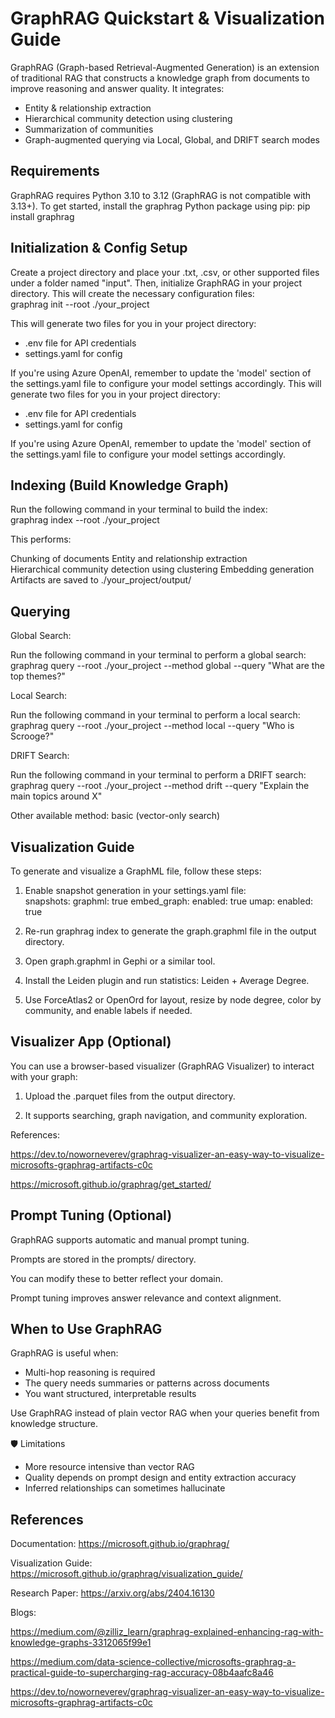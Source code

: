 GraphRAG Quickstart & Visualization Guide
========================================

GraphRAG (Graph-based Retrieval-Augmented Generation) is an extension of traditional RAG that constructs a knowledge graph from documents to improve reasoning and answer quality. It integrates:

- Entity & relationship extraction
- Hierarchical community detection using clustering
- Summarization of communities
- Graph-augmented querying via Local, Global, and DRIFT search modes

## Requirements

GraphRAG requires Python 3.10 to 3.12 (GraphRAG is not compatible with 3.13+). To get started, install the graphrag Python package using pip:
pip install graphrag

## Initialization & Config Setup

Create a project directory and place your .txt, .csv, or other supported files under a folder named "input". Then, initialize GraphRAG in your project directory. This will create the necessary configuration files:\
graphrag init --root ./your_project

This will generate two files for you in your project directory:
- .env file for API credentials
- settings.yaml for config

If you're using Azure OpenAI, remember to update the 'model' section of the settings.yaml file to configure your model settings accordingly.
This will generate two files for you in your project directory:
- .env file for API credentials
- settings.yaml for config


If you're using Azure OpenAI, remember to update the 'model' section of the settings.yaml file to configure your model settings accordingly.

## Indexing (Build Knowledge Graph)

Run the following command in your terminal to build the index:\
graphrag index --root ./your_project

This performs:

Chunking of documents
Entity and relationship extraction\
Hierarchical community detection using clustering
Embedding generation
Artifacts are saved to ./your_project/output/

## Querying

Global Search:

Run the following command in your terminal to perform a global search:\
graphrag query --root ./your_project --method global --query "What are the top themes?"

Local Search:

Run the following command in your terminal to perform a local search:\
graphrag query --root ./your_project --method local --query "Who is Scrooge?"

DRIFT Search:

Run the following command in your terminal to perform a DRIFT search:\
graphrag query --root ./your_project --method drift --query "Explain the main topics around X"

Other available method: basic (vector-only search)

## Visualization Guide

To generate and visualize a GraphML file, follow these steps:

1. Enable snapshot generation in your settings.yaml file:\
snapshots:
graphml: true
embed_graph:
enabled: true
umap:
enabled: true

2. Re-run graphrag index to generate the graph.graphml file in the output directory.

3. Open graph.graphml in Gephi or a similar tool.

4. Install the Leiden plugin and run statistics: Leiden + Average Degree.

5. Use ForceAtlas2 or OpenOrd for layout, resize by node degree, color by community, and enable labels if needed.

## Visualizer App (Optional)

You can use a browser-based visualizer (GraphRAG Visualizer) to interact with your graph:

1. Upload the .parquet files from the output directory.

2. It supports searching, graph navigation, and community exploration.

References:

https://dev.to/noworneverev/graphrag-visualizer-an-easy-way-to-visualize-microsofts-graphrag-artifacts-c0c

https://microsoft.github.io/graphrag/get_started/

## Prompt Tuning (Optional)

GraphRAG supports automatic and manual prompt tuning.

Prompts are stored in the prompts/ directory.

You can modify these to better reflect your domain.

Prompt tuning improves answer relevance and context alignment.

## When to Use GraphRAG

GraphRAG is useful when:

- Multi-hop reasoning is required
- The query needs summaries or patterns across documents
- You want structured, interpretable results

Use GraphRAG instead of plain vector RAG when your queries benefit from knowledge structure.

🛡 Limitations

- More resource intensive than vector RAG
- Quality depends on prompt design and entity extraction accuracy
- Inferred relationships can sometimes hallucinate

## References

Documentation: https://microsoft.github.io/graphrag/

Visualization Guide: https://microsoft.github.io/graphrag/visualization_guide/

Research Paper: https://arxiv.org/abs/2404.16130

Blogs:

https://medium.com/@zilliz_learn/graphrag-explained-enhancing-rag-with-knowledge-graphs-3312065f99e1

https://medium.com/data-science-collective/microsofts-graphrag-a-practical-guide-to-supercharging-rag-accuracy-08b4aafc8a46

https://dev.to/noworneverev/graphrag-visualizer-an-easy-way-to-visualize-microsofts-graphrag-artifacts-c0c
